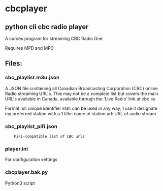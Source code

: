 # cbcplayer
python cli cbc radio player
---------------------------

A curses program for streaming CBC Radio One

Requires MPD and MPC

## Files:

### cbc_playlist.m3u.json

A JSON file containing all Canadian Broadcasting Corporation (CBC) online Radio streaming URL's. This may not be a complete list but covers the main URL's available in Canada, available through the 'Live Radio' link at cbc.ca

Format: id: unique identifier
        stat: can be used in any way; I use it designate my preferred station with a 1
        title: name of station
        url: URL of audio stream

### cbc_playlist_pifi.json

        PiFi-compatible list of CBC urls
        
### player.ini

For configuration settings

### cbcplayer.bak.py

Python3 script
